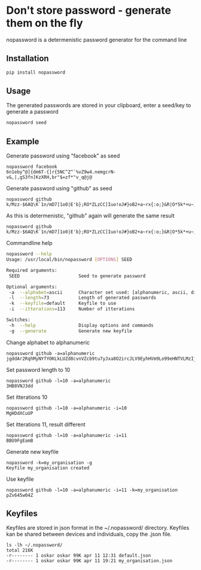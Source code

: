 # Don't store password - generate them on the fly
nopassword is a determenistic password generator for the command line

## Installation
```bash
pip install nopassword
```

## Usage
The generated passwords are stored in your clipboard, enter a seed/key to generate a password


```bash
nopassword seed
```

## Example
Generate password using "facebook" as seed
```
nopassword facebook
6n1eby^@]{dm6T-{]r{5NC^Z^`%vZ9w4.nemgcrN-v&,|,gS3fn]KzXRH,br"$=zf*"v_q@j@
```

Generate password using "github" as seed
```
nopassword github
k/Mzz-$6AQ\K`1n/mD7]1o0|E'b};RO*ZLzCC]Iuo!oJ#}oB2+a~rx{:o;}&R|O*5k*+u~,%@
```

As this is determenistic, "github" again will generate the same result
```
nopassword github
k/Mzz-$6AQ\K`1n/mD7]1o0|E'b};RO*ZLzCC]Iuo!oJ#}oB2+a~rx{:o;}&R|O*5k*+u~,%@
```

Commandline help
```bash
nopassword --help
Usage: /usr/local/bin/nopassword [OPTIONS] SEED

Required arguments:
 SEED                      Seed to generate password

Optional arguments:
 -a  --alphabet=ascii      Character set used: [alphanumeric, ascii, digits]
 -l  --length=73           Length of generated passwords
 -k  --keyfile=default     Keyfile to use
 -i  --itterations=113     Number of itterations

Switches:
 -h  --help                Display options and commands
 -g  --generate            Generate new keyfile
```

Change alphabet to alphanumeric
```
nopassword github -a=alphanumeric
jgddAr2RqhMyNYfYOKLkLUZd8cvnVZcb9tu7yJxa8O2ircJLV9EyhHVm9Lo99eHNTVLMzIj0g
```

Set password length to 10
```
nopassword github -l=10 -a=alphanumeric
3HB8VNJ3dd
```


Set itterations 10
```
nopassword github -l=10 -a=alphanumeric -i=10
MgHDdXCuUP
```

Set itterations 11, result different
```
nopassword github -l=10 -a=alphanumeric -i=11
BBU9FgEamB
```

Generate new keyfile
```
nopassword -k=my_organisation -g
Keyfile my_organisation created
```

Use keyfile
```
nopassword github -l=10 -a=alphanumeric -i=11 -k=my_organisation
pZv645w04Z
```


## Keyfiles
Keyfiles are stored in json format in the ~/.nopassword/ directory.
Keyfiles kan be shared between devices and individuals, copy the .json file.

```
ls -lh ~/.nopassword/
total 216K
-r-------- 1 oskar oskar 99K apr 11 12:31 default.json
-r-------- 1 oskar oskar 99K apr 11 19:21 my_organisation.json
```
